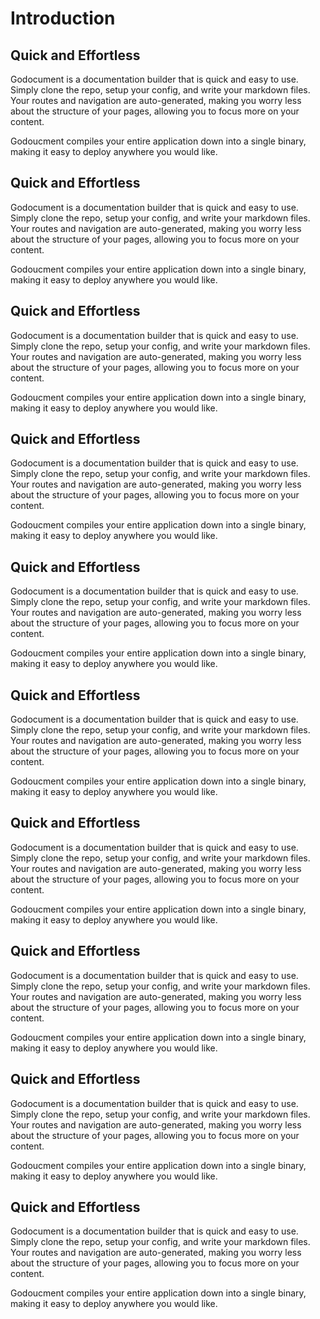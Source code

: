 # Introduction

## Quick and Effortless
Godocument is a documentation builder that is quick and easy to use.
Simply clone the repo, setup your config, and write your markdown files. Your routes and navigation are auto-generated, making you worry less about the structure of your pages, allowing you to focus more
on your content.

Godoucment compiles your entire application down into a single binary, making it easy to deploy
anywhere you would like. 

## Quick and Effortless
Godocument is a documentation builder that is quick and easy to use.
Simply clone the repo, setup your config, and write your markdown files. Your routes and navigation are auto-generated, making you worry less about the structure of your pages, allowing you to focus more
on your content.

Godoucment compiles your entire application down into a single binary, making it easy to deploy
anywhere you would like. 

## Quick and Effortless
Godocument is a documentation builder that is quick and easy to use.
Simply clone the repo, setup your config, and write your markdown files. Your routes and navigation are auto-generated, making you worry less about the structure of your pages, allowing you to focus more
on your content.

Godoucment compiles your entire application down into a single binary, making it easy to deploy
anywhere you would like. 

## Quick and Effortless
Godocument is a documentation builder that is quick and easy to use.
Simply clone the repo, setup your config, and write your markdown files. Your routes and navigation are auto-generated, making you worry less about the structure of your pages, allowing you to focus more
on your content.

Godoucment compiles your entire application down into a single binary, making it easy to deploy
anywhere you would like. 

## Quick and Effortless
Godocument is a documentation builder that is quick and easy to use.
Simply clone the repo, setup your config, and write your markdown files. Your routes and navigation are auto-generated, making you worry less about the structure of your pages, allowing you to focus more
on your content.

Godoucment compiles your entire application down into a single binary, making it easy to deploy
anywhere you would like. 

## Quick and Effortless
Godocument is a documentation builder that is quick and easy to use.
Simply clone the repo, setup your config, and write your markdown files. Your routes and navigation are auto-generated, making you worry less about the structure of your pages, allowing you to focus more
on your content.

Godoucment compiles your entire application down into a single binary, making it easy to deploy
anywhere you would like. 

## Quick and Effortless
Godocument is a documentation builder that is quick and easy to use.
Simply clone the repo, setup your config, and write your markdown files. Your routes and navigation are auto-generated, making you worry less about the structure of your pages, allowing you to focus more
on your content.

Godoucment compiles your entire application down into a single binary, making it easy to deploy
anywhere you would like. 



## Quick and Effortless
Godocument is a documentation builder that is quick and easy to use.
Simply clone the repo, setup your config, and write your markdown files. Your routes and navigation are auto-generated, making you worry less about the structure of your pages, allowing you to focus more
on your content.

Godoucment compiles your entire application down into a single binary, making it easy to deploy
anywhere you would like. 

## Quick and Effortless
Godocument is a documentation builder that is quick and easy to use.
Simply clone the repo, setup your config, and write your markdown files. Your routes and navigation are auto-generated, making you worry less about the structure of your pages, allowing you to focus more
on your content.

Godoucment compiles your entire application down into a single binary, making it easy to deploy
anywhere you would like. 

## Quick and Effortless
Godocument is a documentation builder that is quick and easy to use.
Simply clone the repo, setup your config, and write your markdown files. Your routes and navigation are auto-generated, making you worry less about the structure of your pages, allowing you to focus more
on your content.

Godoucment compiles your entire application down into a single binary, making it easy to deploy
anywhere you would like. 